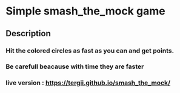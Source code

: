 # Simple smash_the_mock game
## Description
### Hit the colored circles as fast as you can and get points.
### Be carefull beacause with time they are faster
### live version : https://tergii.github.io/smash_the_mock/
